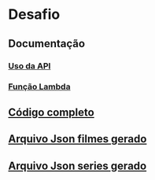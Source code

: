 # Desafio

## Documentação

### [Uso da API](./api_requests/Readme.md)

### [Função Lambda](./lambda/Readme.md)

## [Código completo](./lambda/lambda_function.py)

## [Arquivo Json filmes gerado](./lambda/top_filmes_crime_1.json)

## [Arquivo Json series gerado](./lambda/top_series_crime_1.json)